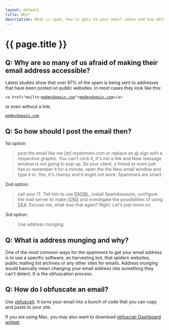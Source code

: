 ```yaml
---
layout: default
title: Why?
description: What is spam, how it gets to your email inbox and how obfuscatr prevents it. 
---
```


# {{ page.title }}

## <span>Q:</span> Why are so many of us afraid of making their email address accessible?
 
Latest studies show that over 97% of the spam is being sent to addresses that have been posted on public websites. In most cases they look like this:

<code>&lt;a href="mailto:me@mydomain.com"&gt;me@mydomain.com&lt;/a&gt;</code>

or even without a link:

<code>me@mydomain.com</code>

## <span>Q:</span> So how should I post the email then?

1st option:


> post the email like _me [at] mydomain.com_ or replace an @ sign with a respective graphic. You can't click it, it's not a link and New message window is not going to pop up. So your client, a friend or mom just has to remember it for a minute, open the the New email window and type it in. Yes, it's clumsy and it might not work. Spammers are smart.

2nd option:

> call your IT. Tell him to use <abbr title="Domain Name Server blacklist">DNSBL</abbr>, install SpamAssassin, configure the mail server to make <abbr title="Reverse DNS lookup">rDNS</abbr> and investigate the possibilities of using <abbr title="Disposable Email Addressing">DEA</abbr>. Excuse me, what was that again? Right. Let's just move on.

3rd option:

> Use address munging.

## <span>Q:</span> What is address munging and why?

One of the most common ways for the spammers to get your email address is to use a specific software, an harvesting bot, that spiders websites, public mailing list archives or any other sites for emails.
Address munging would basically mean changing your email address into something they can't detect. It is the obfuscation process.

## <span>Q:</span> How do I obfuscate an email?

Use <a href="obfuscate.html" title="Obfuscate your email">obfuscatr</a>. It turns your email into a bunch of code that you can copy and paste to your site.

If you are using Mac, you may also want to download [obfuscatr Dashboard widget](download.html).
